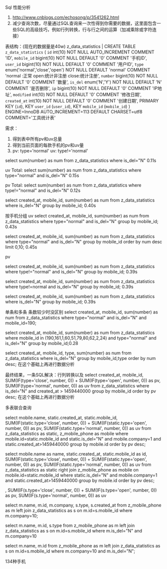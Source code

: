 Sql 性能分析
1. http://www.cnblogs.com/echosong/p/3541262.html 
2. 减少查询次数，尽量通过SQL查询来一次性得到你需要的数据，这里面包含一些SQL的高级技巧，例如行列转换，行与行之间的运算（加减乘除或字符连接）


表结构：(现在的数据量是40w)
z_data_statistics | CREATE TABLE `z_data_statistics` (
  `id` int(10) NOT NULL AUTO_INCREMENT COMMENT 'ID',
  `mobile_id` bigint(10) NOT NULL DEFAULT '0' COMMENT '手机ID',
  `user_id` bigint(10) NOT NULL DEFAULT '0' COMMENT '用户ID',
  `type` enum('normal','close','open') NOT NULL DEFAULT 'normal' COMMENT 'normal :正常 open:统计非注册  close:统计注册',
  `number` bigint(10) NOT NULL DEFAULT '0' COMMENT '数量',
  `is_del` enum('N','Y') NOT NULL DEFAULT 'N' COMMENT '是否删除',
  `ip` bigint(10) NOT NULL DEFAULT '0' COMMENT 'IP地址',
  `modified` int(10) NOT NULL DEFAULT '0' COMMENT '修改日期',
  `created_at` int(10) NOT NULL DEFAULT '0' COMMENT '创建日期',
  PRIMARY KEY (`id`),
  KEY `user_id` (`user_id`),
  KEY `mobile_id` (`mobile_id`)
) ENGINE=InnoDB AUTO_INCREMENT=113 DEFAULT CHARSET=utf8 COMMENT='工具统计表'

需求：
1. 得到表中所有pv和uv总量
2. 得到当前页面的每款手机的pv和uv量
3. pv: type='normal' uv: type!='normal'

select sum(number) as num from z_data_statistics where is_del="N" 0.11s

uv Total:
select sum(number) as num from z_data_statistics where type="normal" and is_del="N" 0.15s

pv Total:
select sum(number) as num from z_data_statistics where type!="normal" and is_del="N" 0.12s

select created_at, mobile_id, sum(number) as num from z_data_statistics where is_del="N" group by mobile_id; 0.40s

按手机分组 uv 
 select created_at, mobile_id, sum(number) as num from z_data_statistics where type="normal" and is_del="N" group by mobile_id; 
 0.43s

select created_at, mobile_id, sum(number) as num from z_data_statistics where type="normal" and is_del="N" group by mobile_id order by num desc limit 0,10;
0.45s

pv

select created_at, mobile_id, sum(number) as num from z_data_statistics where type!="normal" and is_del="N" group by mobile_id; 0.39s

select created_at, mobile_id, sum(number) as num from z_data_statistics where type!=normal and is_del="N" group by mobile_id; 0.39s

select created_at, mobile_id, sum(number) as num from z_data_statistics where is_del="N" group by mobile_id; 0.39s

单条和多条 条数较少时没区别
select created_at, mobile_id, sum(number) as num from z_data_statistics where type="normal" and is_del="N" and mobile_id=190;

select created_at, mobile_id, sum(number) as num from z_data_statistics where mobile_id in (190,161,1,60,51,79,80,62,2,24) and type="normal" and is_del="N" group by mobile_id;0.28


select created_at, mobile_id, type, sum(number) as num from z_data_statistics where is_del="N" group by mobile_id,type order by num desc;
在这个基础上再进行数据分析

最终结果，一条SQL解决：行列转换以及
select created_at, mobile_id, SUM(IF(type='close', number, 0)) + SUM(IF(type='open', number, 0)) as pv,  SUM(IF(type='normal', number, 0)) as uv from z_data_statistics where is_del="N" and created_at > 1459440000 group by mobile_id order by pv desc;
在这个基础上再进行数据分析


多表联合查询

select  mobile.name, static.created_at, static.mobile_id, SUM(IF(static.type='close', number, 0)) + SUM(IF(static.type='open', number, 0)) as pv, SUM(IF(static.type='normal', number, 0)) as uv from z_data_statistics as static, z_mobile_phone as mobile where mobile.id=static.mobile_id and static.is_del="N" and mobile.company=1 and static.created_at>1459440000 group by mobile.id order by pv desc;


select  mobile.name as name, static.created_at, static.mobile_id as id, SUM(IF(static.type='close', number, 0)) + SUM(IF(static.type='open', number, 0)) as pv, SUM(IF(static.type='normal', number, 0)) as uv from z_data_statistics 
as static right join z_mobile_phone as mobile on mobile.id=static.mobile_id
where static.is_del="N" and mobile.company=1 and static.created_at>1459440000 group by mobile.id order by pv desc;

, SUM(IF(s.type='close', number, 0)) + SUM(IF(s.type='open', number, 0)) as pv, SUM(IF(s.type='normal', number, 0)) as uv 

select m.name, m.id, m.company, s.type, s.created_at from z_mobile_phone as m left join z_data_statistics as s on m.id=s.mobile_id where m.company=10;


select m.name, m.id, s.type from z_mobile_phone as m left join z_data_statistics as s on m.id=s.mobile_id where m.is_del="N" and m.company=10

 select m.name, m.id from z_mobile_phone as m left join z_data_statistics as s on m.id=s.mobile_id  where m.company=10 and m.is_del="N";

134种手机




